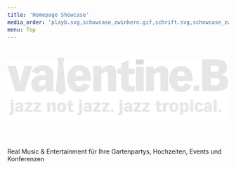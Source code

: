 ```yaml
---
title: 'Homepage Showcase'
media_order: 'playb.svg,schowcase_zwinkern.gif,schrift.svg,schowcase_zwinkern.html'
menu: Top
---
```


# ![Valentine B](schrift.svg)&nbsp;
Real Music & Entertainment für Ihre Gartenpartys, Hochzeiten, Events und Konferenzen